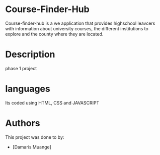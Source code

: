 # Course-Finder-Hub
Course-finder-hub is a we application  that provides highschool leavcers with information about university courses, the different institutions to explore and the county where they are located.
# Description
phase 1 project
# languages
Its coded using HTML, CSS and JAVASCRIPT

# Authors
This project was done to by:
- [Damaris Muange]

